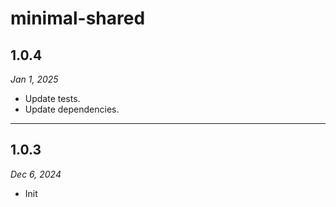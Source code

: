 # minimal-shared

## 1.0.4

_Jan 1, 2025_

- Update tests.
- Update dependencies.

---

## 1.0.3

_Dec 6, 2024_

- Init
